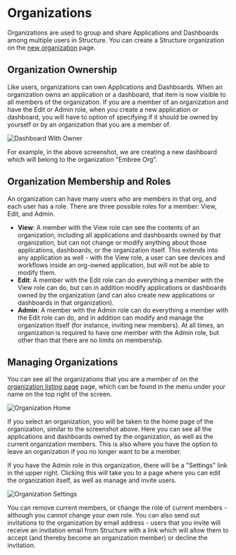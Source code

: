 # Organizations

Organizations are used to group and share Applications and Dashboards among multiple users in Structure.  You can create a Structure organization on the <a href="https://app.getstructure.io/#/organizations/new" target="_blank">new organization</a> page.

## Organization Ownership

Like users, organizations can own Applications and Dashboards.  When an organization owns an application or a dashboard, that item is now visible to all members of the organization.  If you are a member of an organization and have the Edit or Admin role, when you create a new application or dashboard, you will have to option of specifying if it should be owned by yourself or by an organization that you are a member of.

![Dashboard With Owner](/images/organizations/dash-with-owner.png "Dashboard With Owner")

For example, in the above screenshot, we are creating a new dashboard which will belong to the organization "Embree Org".

## Organization Membership and Roles

An organization can have many users who are members in that org, and each user has a role.  There are three possible roles for a member: View, Edit, and Admin.

*   **View**: A member with the View role can see the contents of an organization, including all applications and dashboards owned by that organization, but can not change or modify anything about those applications, dashboards, or the organization itself.  This extends into any application as well - with the View role, a user can see devices and workflows inside an org-owned application, but will not be able to modify them.
*   **Edit**: A member with the Edit role can do everything a member with the View role can do, but can in addition modify applications or dashboards owned by the organization (and can also create new applications or dashboards in that organization).
*   **Admin**: A member with the Admin role can do everything a member with the Edit role can do, and in addition can modify and manage the organization itself (for instance, inviting new members).  At all times, an organization is required to have one member with the Admin role, but other than that there are no limits on membership.

## Managing Organizations

You can see all the organizations that you are a member of on the <a href="https://app.getstructure.io/#/organizations" target="_blank">organization listing page</a> page, which can be found in the menu under your name on the top right of the screen.

![Organization Home](/images/organizations/org-home.png "Organization Home")

If you select an organization, you will be taken to the home page of the organization, similar to the screenshot above.  Here you can see all the applications and dashboards owned by the organization, as well as the current organization members.  This is also where you have the option to leave an organization if you no longer want to be a member.

If you have the Admin role in this organization, there will be a "Settings" link in the upper right.  Clicking this will take you to a page where you can edit the organization itself, as well as manage and invite users.

![Organization Settings](/images/organizations/org-settings.png "Organization Settings")

You can remove current members, or change the role of current members - although you cannot change your own role.  You can also send out invitations to the organization by email address - users that you invite will receive an invitation email from Structure with a link which will allow them to accept (and thereby become an organization member) or decline the invitation.
